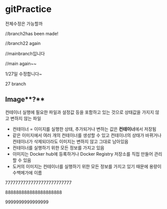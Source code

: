 # gitPractice

전체수정은 가능할까




//branch2has been made!

//branch22 again

//mainbranch입니다

//main again~~

1/27일 수정합니다~



27 branch

## Image**?**

컨테이너 실행에 필요한 파일과 설정값 등을 포함하고 있는 것으로 상태값을 가지지 않고 변하지 않는 파일

- 컨테이너 = 이미지를 실행한 상태, 추가되거나 변하는 값은 **컨테이너**에서 저장됨
- 같은 이미지에서 여러 개의 컨테이너를 생성할 수 있고 컨테이너의 상태가 바뀌거나 컨테이너가 삭제되더라도 이미지는 변하지 않고 그대로 남아있음
- 컨테이너를 실행하기 위한 모든 정보를 가지고 있음
- 이미지는 Docker hub에 등록하거나 Docker Registry 저장소를 직접 만들어 관리할 수 있음
- 도커의 이미지는 컨테이너를 실행하기 위한 모든 정보를 가지고 있기 때문에 용량이 수백메가에 이름

77777777777777777777777777

888888888888888888888



9999999999999999
